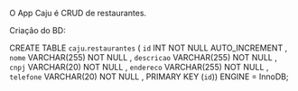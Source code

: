 O App Caju é CRUD de restaurantes.

Criação do BD:

CREATE TABLE `caju`.`restaurantes` ( 
`id` INT NOT NULL AUTO_INCREMENT , 
`nome` VARCHAR(255) NOT NULL , 
`descricao` VARCHAR(255) NOT NULL , 
`cnpj` VARCHAR(20) NOT NULL , 
`endereco` VARCHAR(255) NOT NULL , 
`telefone` VARCHAR(20) NOT NULL , PRIMARY KEY (`id`)) ENGINE = InnoDB;

